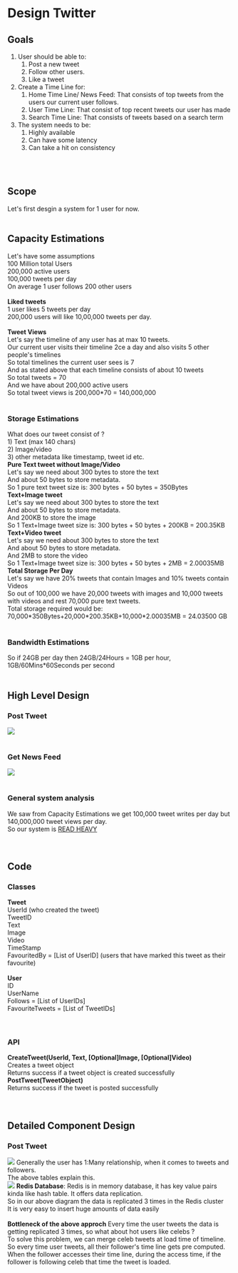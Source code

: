 <h1>Design Twitter</h1>
<h2>Goals</h2>
<ol>
<li>
User should be able to:
<ol>
<li>Post a new tweet</li>
<li>Follow other users.</li>
<li>Like a tweet</li>
</ol>
</li>
<li>
Create a Time Line for:
<ol>
<li> Home Time Line/ News Feed: That consists of top tweets from the users our current user follows.</li>
<li> User Time Line: That consist of top recent tweets our user has made</li>
<li> Search Time Line: That consists of tweets based on a search term</li>
</ol>
</li>
<li>
The system needs to be:
<ol>
<li>Highly available</li>
<li>Can have some latency</li>
<li>Can take a hit on consistency</li>
</ol>
</li>
</ol>
</br></br>

<h2>Scope</h2>
Let's first desgin a system for 1 user for now.
</br></br>

<h2>Capacity Estimations</h2>
Let's have some assumptions</br>
100 Million total Users</br>
200,000 active users</br>
100,000 tweets per day</br>
On average 1 user follows 200 other users</br>
</br>
<b>Liked tweets</b></br>
1 user likes 5 tweets per day</br>
200,000 users will like 10,00,000 tweets per day.
</br></br>
<b>Tweet Views</b></br>
Let's say the timeline of any user has at max 10 tweets.</br>
Our current user visits their timeline 2ce a day and also visits 5 other people's timelines</br>
So total timelines the current user sees is 7</br>
And as stated above that each timeline consists of about 10 tweets</br>
So total tweets = 70</br>
And we have about 200,000 active users</br>
So total tweet views is 200,000*70 = 140,000,000 </br>
</br>
<h3>Storage Estimations</h3>
What does our tweet consist of ?</br>
1) Text (max 140 chars)</br>
2) Image/video </br>
3) other metadata like timestamp, tweet id etc.</br>
<b>Pure Text tweet without Image/Video</b></br>
Let's say we need about 300 bytes to store the text</br>
And about 50 bytes to store metadata.</br>
So 1 pure text tweet size is: 300 bytes + 50 bytes = 350Bytes</br>
<b>Text+Image tweet</b></br>
Let's say we need about 300 bytes to store the text</br>
And about 50 bytes to store metadata.</br>
And 200KB to store the image</br>
So 1 Text+Image tweet size is: 300 bytes + 50 bytes + 200KB = 200.35KB</br>
<b>Text+Video tweet</b></br>
Let's say we need about 300 bytes to store the text</br>
And about 50 bytes to store metadata.</br>
And 2MB to store the video</br>
So 1 Text+Image tweet size is: 300 bytes + 50 bytes + 2MB = 2.00035MB</br>
<b>Total Storage Per Day</b></br>
Let's say we have 20% tweets that contain Images and 10% tweets contain Videos</br>
So out of 100,000 we have 20,000 tweets with images and 10,000 tweets with videos and rest 70,000 pure text tweets.</br>
Total storage required would be:</br>
70,000*350Bytes+20,000*200.35KB+10,000*2.00035MB = 24.03500 GB </br>
</br>
<h3>Bandwidth Estimations</h3>
So if 24GB per day then 24GB/24Hours = 1GB per hour, 1GB/60Mins*60Seconds per second
</br></br>

<h2>High Level Design</h2>
<h3>Post Tweet</h3>
<img src = "HighLevelDesign.PNG" />
</br></br>
<h3>Get News Feed</h3>
<img src = "HighLevelDesign2.PNG" />
</br></br>
<h3>General system analysis</h3>
We saw from Capacity Estimations we get 100,000 tweet writes per day but 140,000,000 tweet views per day.</br>
So our system is <u>READ HEAVY</u> </br>
</br></br>

<h2>Code</h2>
<h3>Classes</h3>
<b>Tweet</b></br>
UserId (who created the tweet)</br>
TweetID</br>
Text</br>
Image</br>
Video</br>
TimeStamp</br>
FavouritedBy = [List of UserID] (users that have marked this tweet as their favourite)</br>
</br>
<b>User</b></br>
ID</br>
UserName</br>
Follows = [List of UserIDs]</br>
FavouriteTweets = [List of TweetIDs]</br>
</br></br>
<h3>API</h3>
<b>CreateTweet(UserId, Text, [Optional]Image, [Optional]Video)</b> </br>
Creates a tweet object</br>
Returns success if a tweet object is created successfully</br>
<b>PostTweet(TweetObject)</b></br>
Returns success if the tweet is posted successfully</br>
</br></br>

<h2>Detailed Component Design</h2>
<h3>Post Tweet</h3>
<img src = "UserRelationshipTable.PNG" />
Generally the user has 1:Many relationship, when it comes to tweets and followers.</br>
The above tables explain this.</br>
<img src = "PostTweet.PNG" />
<b>Redis Database</b>: Redis is in memory database, it has key value pairs kinda like hash table. It offers data replication.</br>
So in our above diagram the data is replicated 3 times in the Redis cluster </br>
It is very easy to insert huge amounts of data easily</br>
</br>
<b>Bottleneck of the above approch</b>
Every time the user tweets the data is getting replicated 3 times, so what about hot users like celebs ? </br>
To solve this problem, we can merge celeb tweets at load time of timeline.</br>
So every time user tweets, all their follower's time line gets pre computed.</br>
When the follower accesses their time line, during the access time, if the follower is following celeb that time the tweet is loaded.</br>
